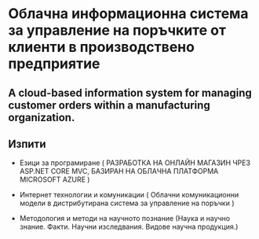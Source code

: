 # Облачна информационна система за управление на поръчките от клиенти в производствено предприятие

## A cloud-based information system for managing customer orders within a manufacturing organization.

## Изпити

- Езици за програмиране ( РАЗРАБОТКА НА ОНЛАЙН МАГАЗИН ЧРЕЗ ASP.NET CORE MVC,
БАЗИРАН НА ОБЛАЧНА ПЛАТФОРМА MICROSOFT AZURE )

- Интернет технологии и комуникации ( Облачни комуникационни модели в дистрибутирана система за управление на поръчки )
 
 - Методология и методи на научното познание (Наука и научно знание. Факти. Научни изследвания. Видове научна продукция.)